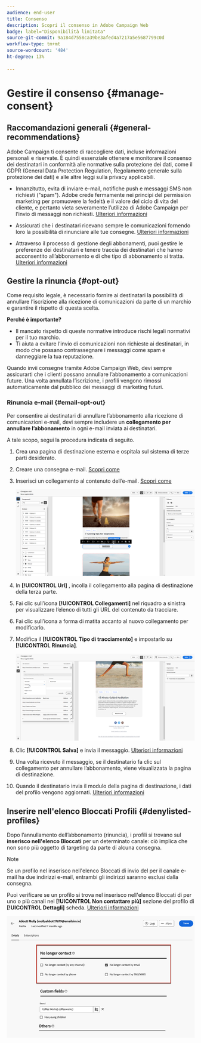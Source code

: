 ```yaml
---
audience: end-user
title: Consenso
description: Scopri il consenso in Adobe Campaign Web
badge: label="Disponibilità limitata"
source-git-commit: 9a184d7558ca39be3afed4a7217a5e5687799c0d
workflow-type: tm+mt
source-wordcount: '484'
ht-degree: 13%

---
```


# Gestire il consenso {#manage-consent}

## Raccomandazioni generali {#general-recommendations}

 Adobe Campaign ti consente di raccogliere dati, incluse informazioni personali e riservate. È quindi essenziale ottenere e monitorare il consenso dei destinatari in conformità alle normative sulla protezione dei dati, come il GDPR (General Data Protection Regulation, Regolamento generale sulla protezione dei dati) e alle altre leggi sulla privacy applicabili.

* Innanzitutto, evita di inviare e-mail, notifiche push e messaggi SMS non richiesti (&quot;spam&quot;). Adobe crede fermamente nei principi del permission marketing per promuovere la fedeltà e il valore del ciclo di vita del cliente, e pertanto vieta severamente l’utilizzo di Adobe Campaign per l’invio di messaggi non richiesti. [Ulteriori informazioni](#denylisted-profiles)

* Assicurati che i destinatari ricevano sempre le comunicazioni fornendo loro la possibilità di rinunciare alle tue consegne<!-- and keep honoring opt-out requests as quickly as possible-->. [Ulteriori informazioni](#opt-out)

* Attraverso il processo di gestione degli abbonamenti, puoi gestire le preferenze dei destinatari e tenere traccia dei destinatari che hanno acconsentito all’abbonamento e di che tipo di abbonamento si tratta. [Ulteriori informazioni](../../delivery/using/about-services-and-subscriptions.md)

## Gestire la rinuncia {#opt-out}

Come requisito legale, è necessario fornire ai destinatari la possibilità di annullare l’iscrizione alla ricezione di comunicazioni da parte di un marchio e garantire il rispetto di questa scelta. <!--Learn more about the applicable legislation in the [Adobe Campaign Classic v7 documentation](https://experienceleague.adobe.com/docs/campaign-classic/using/getting-started/privacy/privacy-and-recommendations.html#privacy-regulations){target="_blank"}.-->

**Perché è importante?**

* Il mancato rispetto di queste normative introduce rischi legali normativi per il tuo marchio.
* Ti aiuta a evitare l’invio di comunicazioni non richieste ai destinatari, in modo che possano contrassegnare i messaggi come spam e danneggiare la tua reputazione.

Quando invii consegne tramite Adobe Campaign Web, devi sempre assicurarti che i clienti possano annullare l’abbonamento a comunicazioni future. Una volta annullata l’iscrizione, i profili vengono rimossi automaticamente dal pubblico dei messaggi di marketing futuri.

### Rinuncia e-mail {#email-opt-out}

Per consentire ai destinatari di annullare l’abbonamento alla ricezione di comunicazioni e-mail, devi sempre includere un **collegamento per annullare l’abbonamento** in ogni e-mail inviata ai destinatari.

A tale scopo, segui la procedura indicata di seguito.

1. Crea una pagina di destinazione esterna e ospitala sul sistema di terze parti desiderato.

1. Creare una consegna e-mail. [Scopri come](../email/create-email.md)

1. Inserisci un collegamento al contenuto dell’e-mail. [Scopri come](../email/message-tracking.md#insert-links)

   ![](../email/assets/message-tracking-insert-link.png)

1. In **[!UICONTROL Url]** , incolla il collegamento alla pagina di destinazione della terza parte.

1. Fai clic sull’icona **[!UICONTROL Collegamenti]** nel riquadro a sinistra per visualizzare l’elenco di tutti gli URL del contenuto da tracciare.

1. Fai clic sull’icona a forma di matita accanto al nuovo collegamento per modificarlo.

1. Modifica il **[!UICONTROL Tipo di tracciamento]** e impostarlo su **[!UICONTROL Rinuncia]**.

   ![](../email/assets/message-tracking-edit-a-link.png)

1. Clic **[!UICONTROL Salva]** e invia il messaggio. [Ulteriori informazioni](../monitor/prepare-send.md)

1. Una volta ricevuto il messaggio, se il destinatario fa clic sul collegamento per annullare l’abbonamento, viene visualizzata la pagina di destinazione.

1. Quando il destinatario invia il modulo della pagina di destinazione, i dati del profilo vengono aggiornati. [Ulteriori informazioni](#denylisted-profiles)

<!--Any other option availabe such as one-click opt-out link or List-Unsubscribe (to include an unsubscribe link in the email header) to enable opt-out in a delivery?-->

## Inserire nell&#39;elenco Bloccati Profili {#denylisted-profiles}

Dopo l’annullamento dell’abbonamento (rinuncia), i profili si trovano sul **inserisco nell&#39;elenco Bloccati** per un determinato canale: ciò implica che non sono più oggetto di targeting da parte di alcuna consegna.

>[!NOTE]
>
>Se un profilo nel inserisco nell&#39;elenco Bloccati di invio del per il canale e-mail ha due indirizzi e-mail, entrambi gli indirizzi saranno esclusi dalla consegna.

Puoi verificare se un profilo si trova nel inserisco nell&#39;elenco Bloccati di per uno o più canali nel **[!UICONTROL Non contattare più]** sezione del profilo di **[!UICONTROL Dettagli]** scheda. [Ulteriori informazioni](../audience/about-recipients.md#access)

![](assets/profile-no-longer-contact.png)

<!--Denylisted status on quarantine list

Additionally, when recipients report your message as spam, or reply to an SMS message with a keyword such as "STOP", their address or phone number is quarantined with the **[!UICONTROL Denylisted]** status. Their profile is updated accordingly.

QUESTION: When a user marks an email as spam, is the profile's No longer contact section also updated? Apparently no (not the same = quarantine vs denylist)

>[!NOTE]
>
>The **[!UICONTROL Denylisted]** status refers to the address only, the profile is not on the denylist, so that the user continues receiving SMS messages and push notifications.

Learn more about Feedback loops in the [Delivery Best Practices Guide](https://experienceleague.adobe.com/docs/deliverability-learn/deliverability-best-practice-guide/transition-process/infrastructure.html#feedback-loops){target="_blank"}.

Learn more on quarantine in the [Campaign v8 (client console) documentation](https://experienceleague.adobe.com/docs/campaign/campaign-v8/send/failures/quarantines.html#non-deliverable-bounces){target="_blank"}.-->



